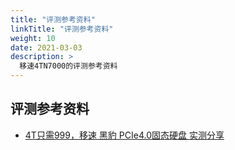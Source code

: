 ```yaml
---
title: "评测参考资料"
linkTitle: "评测参考资料"
weight: 10
date: 2021-03-03
description: >
  移速4TN7000的评测参考资料
---
```






## 评测参考资料

- [4T只需999，移速 黑豹 PCIe4.0固态硬盘 实测分享](https://post.smzdm.com/p/agq7kov3/)
